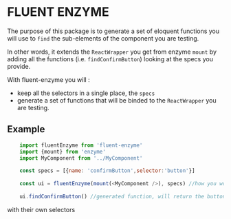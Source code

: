 # FLUENT ENZYME

The purpose of this package is to generate a set of eloquent functions you will use to `find` the sub-elements of the component you are testing. 

In other words, it extends the `ReactWrapper` you get from enzyme `mount` by adding all the functions (i.e. `findConfirmButton`) looking at the specs you provide. 

With fluent-enzyme you will :
- keep all the selectors in a single place, the `specs`
- generate a set of functions that will be binded to the `ReactWrapper` you are testing.


## Example
```javascript
    import fluentEnzyme from 'fluent-enzyme'
    import {mount} from 'enzyme'
    import MyComponent from '../MyComponent'
    
    const specs = [{name: 'confirmButton',selector:'button'}]
    
    const ui = fluentEnzyme(mount(<MyComponent />), specs) //how you would normally 
    
    ui.findConfirmButton() //generated function, will return the button
```
    
 with their own selectors